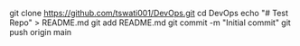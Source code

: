 git clone https://github.com/tswati001/DevOps.git
cd DevOps
echo "# Test Repo" > README.md
git add README.md
git commit -m "Initial commit"
git push origin main
